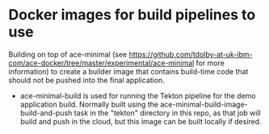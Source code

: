 # Docker images for build pipelines to use

Building on top of ace-minimal (see https://github.com/tdolby-at-uk-ibm-com/ace-docker/tree/master/experimental/ace-minimal for more information) to create a builder image that contains build-time code that should not be pushed into the final application.

- ace-minimal-build is used for running the Tekton pipeline for the demo application build. Normally built using the ace-minimal-build-image-build-and-push task in the "tekton" directory in this repo, as that job will build and push in the cloud, but this image can be built locally if desired.
